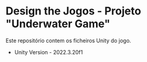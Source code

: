 
# Design the Jogos - Projeto "Underwater Game"

Este repositório contem os ficheiros Unity do jogo.

- Unity Version - 2022.3.20f1

